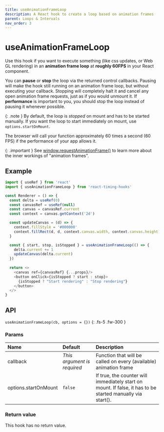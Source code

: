 ```yaml
---
title: useAnimationFrameLoop
description: A React hook to create a loop based on animation frames
parent: Loops & Intervals
nav_order: 3
---
```


# useAnimationFrameLoop

Use this hook if you want to execute something (like css updates, or Web GL rendering) in an **animation frame
loop** at **roughly 60FPS** in your React component.

You can **pause** or **stop** the loop via the returned control callbacks.
Pausing will make the hook still running on an animation frame loop, but without executing your callback. 
Stopping will completely halt it and cancel any open animation frame requests, just as if you would unmount it.
If **performance** is important to you, you should stop the loop instead of pausing it whenever possible.

{: .note }
By default, the loop is _stopped_ on mount and has to be started manually. If you want the loop to start immediately on mount, use `options.startOnMount`.

The browser will call your function approximately 60 times a second (60 FPS) if the performance of your app allows it.

{: .important }
See [window.requestAnimationFrame()](https://developer.mozilla.org/en-US/docs/Web/API/window/requestAnimationFrame) to learn 
more about the inner workings of "animation frames".

## Example

```javascript
import { useRef } from 'react'
import { useAnimationFrameLoop } from 'react-timing-hooks'

const Renderer = () => {
  const delta = useRef(0)
  const canvasRef = useRef(null)
  const canvas = canvasRef.current
  const context = canvas.getContext('2d')

  const updateCanvas = (d) => {
    context.fillStyle = '#000000'
    context.fillRect(d, d, context.canvas.width, context.canvas.height)
  }

  const { start, stop, isStopped } = useAnimationFrameLoop(() => {
    delta.current += 1
    updateCanvas(delta.current)
  })
  
  return <>
    <canvas ref={canvasRef} {...props}/>
    <button onClick={isStopped ? start : stop}>
      {isStopped ? "Start rendering" : "Stop rendering"}
    </button>
  </>
}
```

## API

`useAnimationFrameLoop(cb, options = {})`
{: .fs-5 .fw-300 }

### Params

| Name                 | Default                      | Description                                                                                                |
|:---------------------|:-----------------------------|:-----------------------------------------------------------------------------------------------------------|
| callback             | _This argument is required_  | Function that will be called on every (available) animation frame                                          |
| options.startOnMount | `false`                      | If true, the counter will immediately start on mount. If false, it has to be started manually via start(). |

### Return value

This hook has no return value.
